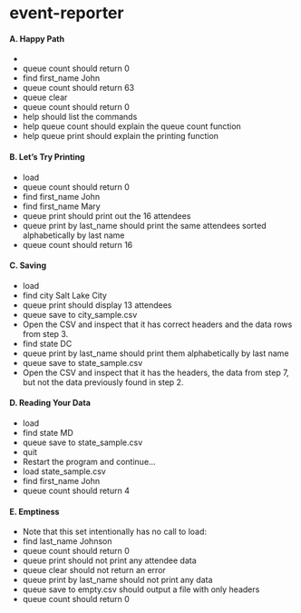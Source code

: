 event-reporter
==============

#### A. Happy Path

* <load event_attendees.csv>
* queue count should return 0
* find first_name John
* queue count should return 63
* queue clear
* queue count should return 0
* help should list the commands
* help queue count should explain the queue count function
* help queue print should explain the printing function


#### B. Let’s Try Printing

* load
* queue count should return 0
* find first_name John
* find first_name Mary
* queue print should print out the 16 attendees
* queue print by last_name should print the same attendees sorted alphabetically by last name
* queue count should return 16

#### C. Saving

* load
* find city Salt Lake City
* queue print should display 13 attendees
* queue save to city_sample.csv
* Open the CSV and inspect that it has correct headers and the data rows from step 3.
* find state DC
* queue print by last_name should print them alphabetically by last name
* queue save to state_sample.csv
* Open the CSV and inspect that it has the headers, the data from step 7, but not the data previously found in step 2.



#### D. Reading Your Data

* load
* find state MD
* queue save to state_sample.csv
* quit
* Restart the program and continue…
* load state_sample.csv
* find first_name John
* queue count should return 4


#### E. Emptiness

* Note that this set intentionally has no call to load:
* find last_name Johnson
* queue count should return 0
* queue print should not print any attendee data
* queue clear should not return an error
* queue print by last_name should not print any data
* queue save to empty.csv should output a file with only headers
* queue count should return 0
